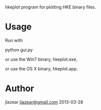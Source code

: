 hkeplot program for plotting HKE binary files.

Usage
=====

Run with

python gui.py

or use the Win7 binary, hkeplot.exe,

or use the OS X binary, hkeplot.app.

Author
======

jlazear
jlazear@gmail.com
2013-03-28
